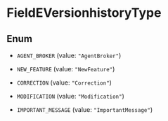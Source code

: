 

# FieldEVersionhistoryType

## Enum


* `AGENT_BROKER` (value: `"AgentBroker"`)

* `NEW_FEATURE` (value: `"NewFeature"`)

* `CORRECTION` (value: `"Correction"`)

* `MODIFICATION` (value: `"Modification"`)

* `IMPORTANT_MESSAGE` (value: `"ImportantMessage"`)




